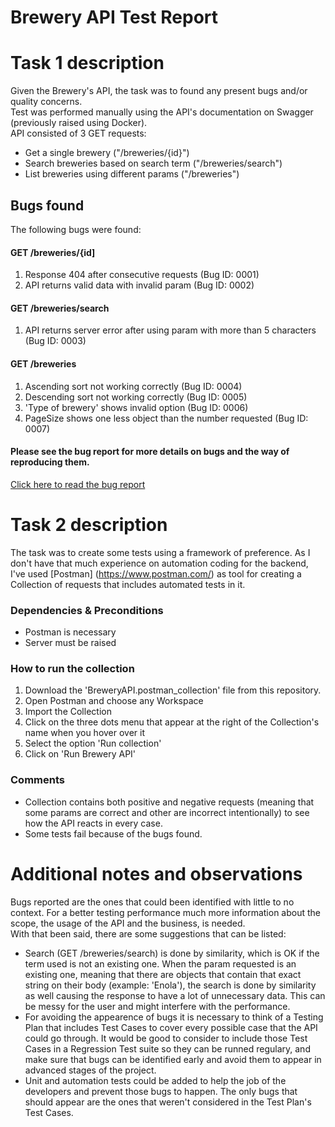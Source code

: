 # Brewery API Test Report

# Task 1 description
Given the Brewery's API, the task was to found any present bugs and/or quality concerns.  
Test was performed manually using the API's documentation on Swagger (previously raised using Docker).  
API consisted of 3 GET requests:
* Get a single brewery ("/breweries/{id}")
* Search breweries based on search term ("/breweries/search")
* List breweries using different params ("/breweries")

## Bugs found
The following bugs were found:
#### GET /breweries/{id]
1. Response 404 after consecutive requests (Bug ID: 0001)
2. API returns valid data with invalid param (Bug ID: 0002)
#### GET /breweries/search
1. API returns server error after using param with more than 5 characters (Bug ID: 0003)
#### GET /breweries
1. Ascending sort not working correctly (Bug ID: 0004)
2. Descending sort not working correctly (Bug ID: 0005)
3. 'Type of brewery' shows invalid option (Bug ID: 0006)
4. PageSize shows one less object than the number requested (Bug ID: 0007)

#### Please see the bug report for more details on bugs and the way of reproducing them.
[Click here to read the bug report](https://drive.google.com/file/d/1LqmmjJDR80MKCB67KwbPKGcPzwwkLw-n/view?usp=sharing)

# Task 2 description 
The task was to create some tests using a framework of preference. As I don't have that much experience on automation coding for the backend, I've used [Postman] (https://www.postman.com/) as tool for creating a Collection of requests that includes automated tests in it.

### Dependencies & Preconditions
* Postman is necessary
* Server must be raised

### How to run the collection
1. Download the 'BreweryAPI.postman_collection' file from this repository.
2. Open Postman and choose any Workspace
3. Import the Collection
4. Click on the three dots menu that appear at the right of the Collection's name when you hover over it
5. Select the option 'Run collection'
6. Click on 'Run Brewery API'

### Comments
* Collection contains both positive and negative requests (meaning that some params are correct and other are incorrect intentionally) to see how the API reacts in every case.
* Some tests fail because of the bugs found.

# Additional notes and observations
Bugs reported are the ones that could been identified with little to no context. For a better testing performance much more information about the scope, the usage of the API and the business, is needed.  
With that been said, there are some suggestions that can be listed:
* Search (GET /breweries/search) is done by similarity, which is OK if the term used is not an existing one. When the param requested is an existing one, meaning that there are objects that contain that exact string on their body (example: 'Enola'), the search is done by similarity as well causing the response to have a lot of unnecessary data. This can be messy for the user and might interfere with the performance.
* For avoiding the appearence of bugs it is necessary to think of a Testing Plan that includes Test Cases to cover every possible case that the API could go through. It would be good to consider to include those Test Cases in a Regression Test suite so they can be runned regulary, and make sure that bugs can be identified early and avoid them to appear in advanced stages of the project.
* Unit and automation tests could be added to help the job of the developers and prevent those bugs to happen. The only bugs that should appear are the ones that weren't considered in the Test Plan's Test Cases.
